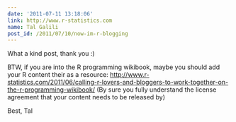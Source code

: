 ```yaml
---
date: '2011-07-11 13:18:06'
link: http://www.r-statistics.com
name: Tal Galili
post_id: /2011/07/10/now-im-r-blogging
---
```


What a kind post, thank you :)

BTW, if you are into the R programming wikibook, maybe you should add your R content their as a resource:
http://www.r-statistics.com/2011/06/calling-r-lovers-and-bloggers-to-work-together-on-the-r-programming-wikibook/
(By sure you fully understand the license agreement that your content needs to be released by)

Best,
Tal
